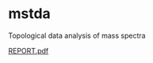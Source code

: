 # mstda
Topological data analysis of mass spectra

[REPORT.pdf](Project_report__Topological_Data_Analysis__AZ1_.pdf)
